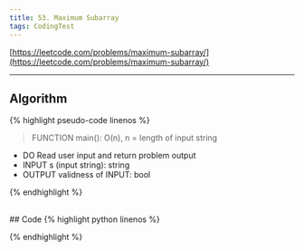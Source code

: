 ```yaml
---
title: 53. Maximum Subarray
tags: CodingTest
---
```



[https://leetcode.com/problems/maximum-subarray/](https://leetcode.com/problems/maximum-subarray/)

<!--more-->

---

## Algorithm

{% highlight pseudo-code linenos %}
> FUNCTION main(): O(n), n = length of input string
- DO      Read user input and return problem output
- INPUT   s (input string): string
- OUTPUT  validness of INPUT: bool



{% endhighlight %}

<br>
## Code
{% highlight python linenos %}



{% endhighlight %}
